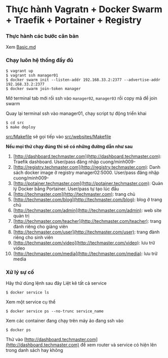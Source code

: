 # Thực hành  Vagratn + Docker Swarm + Traefik + Portainer + Registry


### Thực hành các bước căn bản
Xem [Basic.md](Basic.md)


### Chạy luôn hệ thống đầy đủ
```
$ vagrant up
$ vagrant ssh manager01
$ docker swarm init --listen-addr 192.168.33.2:2377 --advertise-addr 192.168.33.2:2377
$ docker swarm join-token manager
```

Mở terminal tab mới rồi ssh vào `manager02`, `manager03` rồi copy mã để join swarm

Quay lại terminal ssh vào manager01, chạy script tự động triển khai

```
$ cd src
$ make deploy
```

[src/Makefile](src/Makefile) sẽ gọi tiếp vào [src/websites/Makefile](src/websites/Makefile)

**Nếu mọi thứ chạy đúng thì sẽ có những đường dẫn như sau**
1. [http://dashboard.techmaster.com](http://dashboard.techmaster.com): Traefik dashboard. User/pass đăng nhập cuong/minh009-
2. [http://registry.techmaster.com](http://registry.techmaster.com): Danh sách docker image ở registry manager02:5000. User/pass đăng nhập cuong/minh009-
3. [http://potainer.techmaster.com](http://potainer.techmaster.com): Quản lý Docker bằng Portainer. User/pass tự tạo lúc đầu
4. [http://techmaster.com](http://techmaster.com): trang chủ
5. [http://techmaster.com/blog](http://techmaster.com/blog): blog ở trang chủ
6. [http://techmaster.com/admin](http://techmaster.com/admin): web site quản trị
7. [http://techmaster.com/teacher](http://techmaster.com/teacher): trang đành riêng cho giảng viên
8. [http://techmaster.com/user](http://techmaster.com/user): trang đành riêng cho sinh viên
9. [http://techmaster.com/video](http://techmaster.com/video): lưu trữ video
10. [http://techmaster.com/media](http://techmaster.com/media): lưu trữ media

### Xử lý sự cố

Hãy thử dùng lệnh sau đây
Liệt kê tất cả service
```
$ docker service ls
```

Xem một service cụ thể
```
$ docker service ps --no-trunc service_name
```

Xem các container đang chạy trên máy ảo đang ssh vào
```
$ docker ps
```

Thử vào  [http://dashboard.techmaster.com](http://dashboard.techmaster.com) để xem router và service có hiện lên trong danh sách hay không